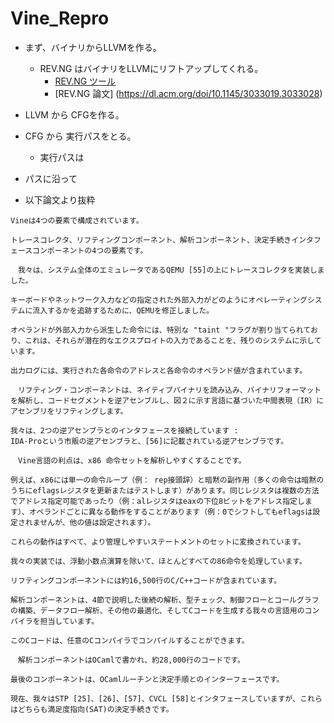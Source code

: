 # Vine_Repro
* まず、バイナリからLLVMを作る。
  * REV.NG はバイナリをLLVMにリフトアップしてくれる。
    * [REV.NG ツール](https://rev.ng/revng-features.html)
    * [REV.NG 論文] (https://dl.acm.org/doi/10.1145/3033019.3033028)

* LLVM から CFGを作る。

* CFG から 実行パスをとる。
  * 実行パスは 

* パスに沿って

* 以下論文より抜粋
~~~
Vineは4つの要素で構成されています。

トレースコレクタ、リフティングコンポーネント、解析コンポーネント、決定手続きインタフェースコンポーネントの4つの要素です。

　我々は、システム全体のエミュレータであるQEMU [55]の上にトレースコレクタを実装しました。

キーボードやネットワーク入力などの指定された外部入力がどのようにオペレーティングシステムに流入するかを追跡するために、QEMUを修正しました。

オペランドが外部入力から派生した命令には、特別な "taint "フラグが割り当てられており、これは、それらが潜在的なエクスプロイトの入力であることを、残りのシステムに示しています。

出力ログには、実行された各命令のアドレスと各命令のオペランド値が含まれています。

　リフティング・コンポーネントは、ネイティブバイナリを読み込み、バイナリフォーマットを解析し、コードセグメントを逆アセンブルし、図２に示す言語に基づいた中間表現（IR）にアセンブリをリフティングします。

我々は、2つの逆アセンブラとのインタフェースを接続しています : 
IDA-Proという市販の逆アセンブラと、[56]に記載されている逆アセンブラです。

　Vine言語の利点は、x86 命令セットを解析しやすくすることです。

例えば、x86には単一の命令ループ（例： rep接頭辞）と暗黙の副作用（多くの命令は暗黙のうちにeflagsレジスタを更新またはテストします）があります。同じレジスタは複数の方法でアドレス指定可能であったり（例：alレジスタはeaxの下位8ビットをアドレス指定します）、オペランドごとに異なる動作をすることがあります（例：0でシフトしてもeflagsは設定されませんが、他の値は設定されます）。

これらの動作はすべて、より管理しやすいステートメントのセットに変換されています。

我々の実装では、浮動小数点演算を除いて、ほとんどすべての86命令を処理しています。

リフティングコンポーネントには約16,500行のC/C++コードが含まれています。

解析コンポーネントは、4節で説明した後続の解析、型チェック、制御フローとコールグラフの構築、データフロー解析、その他の最適化、そしてCコードを生成する我々の言語用のコンパイラを担当しています。

このCコードは、任意のCコンパイラでコンパイルすることができます。

　解析コンポーネントはOCamlで書かれ、約28,000行のコードです。

最後のコンポーネントは、OCamlルーチンと決定手順とのインターフェースです。

現在、我々はSTP [25]、[26]、[57]、CVCL [58]とインタフェースしていますが、これらはどちらも満足度指向(SAT)の決定手続きです。

~~~
